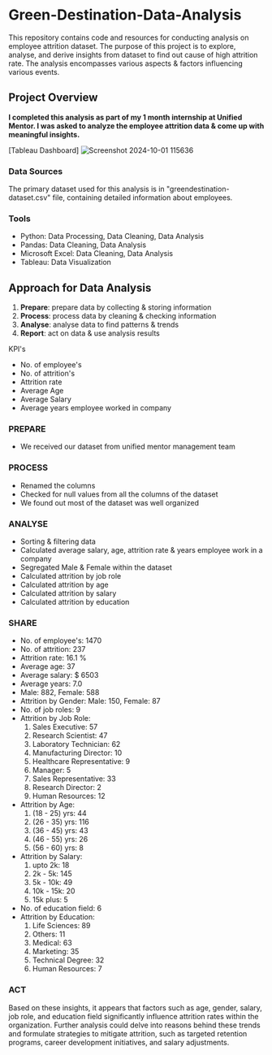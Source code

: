 # Green-Destination-Data-Analysis
This repository contains code and resources for conducting analysis on employee attrition dataset. The purpose of this project is to explore, analyse, and derive insights from dataset to find out cause of high attrition rate. The analysis encompasses various aspects &amp; factors influencing various events.

## Project Overview

**I completed this analysis as part of my 1 month internship at Unified Mentor. I was asked to analyze the employee attrition data &amp; come up with meaningful insights.**

[Tableau Dashboard]
![Screenshot 2024-10-01 115636](https://github.com/user-attachments/assets/ebda8e2c-e163-4628-b825-c7ccc9849db7)

###  Data Sources

The primary dataset used for this analysis is in "greendestination-dataset.csv" file, containing detailed information about employees.

### Tools

- Python: Data Processing, Data Cleaning, Data Analysis
- Pandas: Data Cleaning, Data Analysis
- Microsoft Excel: Data Cleaning, Data Analysis
- Tableau: Data Visualization

## Approach for Data Analysis
1. **Prepare**: prepare data by collecting & storing information
2. **Process**: process data by cleaning & checking information
3. **Analyse**: analyse data to find patterns & trends
4. **Report**: act on data & use analysis results

KPI's

- No. of employee's
- No. of attrition's
- Attrition rate
- Average Age
- Average Salary
- Average years employee worked in company

### PREPARE
- We received our dataset from unified mentor management team

### PROCESS
- Renamed the columns
- Checked for null values from all the columns of the dataset
- We found out most of the dataset was well organized

### ANALYSE
- Sorting & filtering data
- Calculated average salary, age, attrition rate & years employee work in a company
- Segregated Male & Female within the dataset
- Calculated attrition by job role
- Calculated attrition by age
- Calculated attrition by salary
- Calculated attrition by education
  
### SHARE
- No. of employee's: 1470
- No. of attrition: 237
- Attrition rate: 16.1 %
- Average age: 37
- Average salary: $ 6503
- Average years: 7.0
- Male: 882, Female: 588
- Attrition by Gender: Male: 150, Female: 87
- No. of job roles: 9
- Attrition by Job Role:
  1. Sales Executive: 57
  2. Research Scientist: 47
  3. Laboratory Technician: 62
  4. Manufacturing Director: 10
  5. Healthcare Representative: 9
  6. Manager: 5
  7. Sales Representative: 33
  8. Research Director: 2
  9. Human Resources: 12
- Attrition by Age:
  1. (18 - 25) yrs: 44
  2. (26 - 35) yrs: 116
  3. (36 - 45) yrs: 43
  4. (46 - 55) yrs: 26
  5. (56 - 60) yrs: 8
- Attrition by Salary:
  1. upto 2k: 18
  2. 2k - 5k: 145
  3. 5k - 10k: 49
  4. 10k - 15k: 20
  5. 15k plus: 5
- No. of education field: 6
- Attrition by Education:
  1. Life Sciences: 89
  2. Others: 11
  3. Medical: 63
  4. Marketing: 35
  5. Technical Degree: 32
  6. Human Resources: 7

### ACT
Based on these insights, it appears that factors such as age, gender, salary, job role, and education field significantly influence attrition rates within the organization. Further analysis could delve into reasons behind these trends and formulate strategies to mitigate attrition, such as targeted retention programs, career development initiatives, and salary adjustments.
